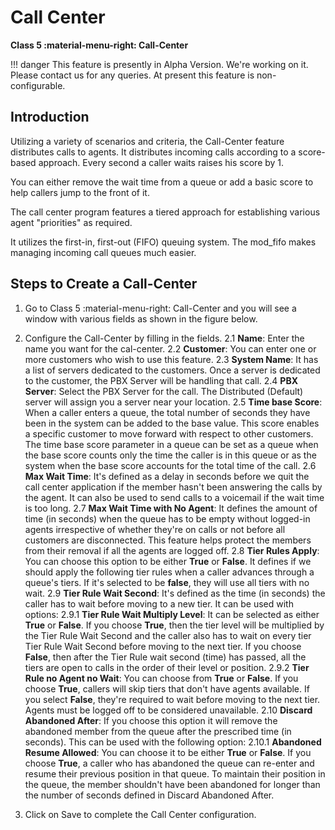# Call Center

**Class 5 :material-menu-right: Call-Center**

!!! danger
    This feature is presently in Alpha Version. We're working on it. Please contact us for any queries. At present this feature is non-configurable.

## Introduction

Utilizing a variety of scenarios and criteria, the Call-Center feature distributes calls to agents. It distributes incoming calls according to a score-based approach. Every second a caller waits raises his score by 1.

You can either remove the wait time from a queue or add a basic score to help callers jump to the front of it.

The call center program features a tiered approach for establishing various agent "priorities" as required.

It utilizes the first-in, first-out (FIFO) queuing system. The mod_fifo makes managing incoming call queues much easier.

## Steps to Create a Call-Center

1. Go to Class 5 :material-menu-right: Call-Center and you will see a window with various fields as shown in the figure below.

2. Configure the Call-Center by filling in the fields.
2.1 **Name**: Enter the name you want for the cal-center.
2.2 **Customer**: You can enter one or more customers who wish to use this feature.
2.3 **System Name**: It has a list of servers dedicated to the customers. Once a server is dedicated to the customer, the PBX Server will be handling that call.
2.4 **PBX Server**: Select the PBX Server for the call. The Distributed (Default) server will assign you a server near your location.
2.5 **Time base Score**: When a caller enters a queue, the total number of seconds they have been in the system can be added to the base value. This score enables a specific customer to move forward with respect to other customers. The time base score parameter in a queue can be set as a queue when the base score counts only the time the caller is in this queue or as the system when the base score accounts for the total time of the call.
2.6 **Max Wait Time**: It's defined as a delay in seconds before we quit the call center application if the member hasn't been answering the calls by the agent. It can also be used to send calls to a voicemail if the wait time is too long.
2.7 **Max Wait Time with No Agent**: It defines the amount of time (in seconds) when the queue has to be empty without logged-in agents irrespective of whether they're on calls or not before all customers are disconnected. This feature helps protect the members from their removal if all the agents are logged off.
2.8 **Tier Rules Apply**: You can choose this option to be either **True** or **False**. It defines if we should apply the following tier rules when a caller advances through a queue's tiers. If it's selected to be **false**, they will use all tiers with no wait.
2.9 **Tier Rule Wait Second**: It's defined as the time (in seconds) the caller has to wait before moving to a new tier. It can be used with options:
2.9.1 **Tier Rule Wait Multiply Level**: It can be selected as either **True** or **False**. If you choose **True**, then the tier level will be multiplied by the Tier Rule Wait Second and the caller also has to wait on every tier Tier Rule Wait Second before moving to the next tier. If you choose **False**, then after the Tier Rule wait second (time) has passed, all the tiers are open to calls in the order of their level or position.
2.9.2 **Tier Rule no Agent no Wait**: You can choose from **True** or **False**. If you choose **True**, callers will skip tiers that don't have agents available. If you select **False**, they're required to wait before moving to the next tier. Agents must be logged off to be considered unavailable.
2.10 **Discard Abandoned After**: If you choose this option it will remove the abandoned member from the queue after the prescribed time (in seconds). This can be used with the following option:
2.10.1 **Abandoned Resume Allowed**: You can choose it to be either **True** or **False**. If you choose **True**, a caller who has abandoned the queue can re-enter and resume their previous position in that queue. To maintain their position in the queue, the member shouldn't have been abandoned for longer than the number of seconds defined in Discard Abandoned After.

3. Click on Save to complete the Call Center configuration.
